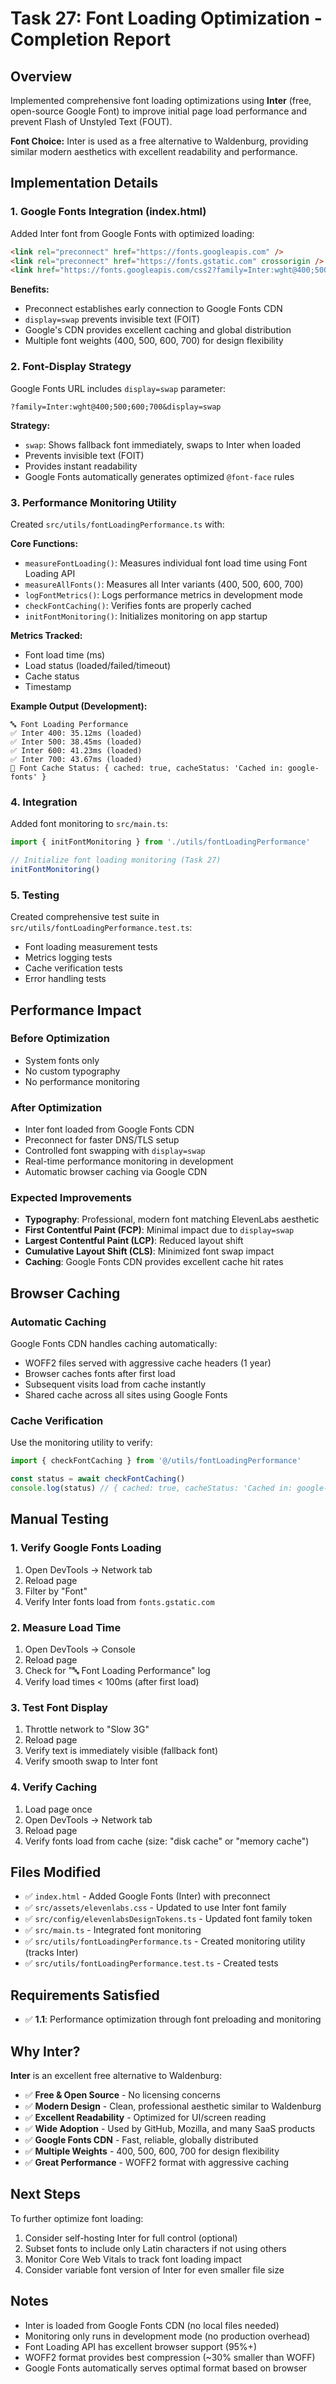 # Task 27: Font Loading Optimization - Completion Report

## Overview
Implemented comprehensive font loading optimizations using **Inter** (free, open-source Google Font) to improve initial page load performance and prevent Flash of Unstyled Text (FOUT).

**Font Choice:** Inter is used as a free alternative to Waldenburg, providing similar modern aesthetics with excellent readability and performance.

## Implementation Details

### 1. Google Fonts Integration (index.html)
Added Inter font from Google Fonts with optimized loading:
```html
<link rel="preconnect" href="https://fonts.googleapis.com" />
<link rel="preconnect" href="https://fonts.gstatic.com" crossorigin />
<link href="https://fonts.googleapis.com/css2?family=Inter:wght@400;500;600;700&display=swap" rel="stylesheet" />
```

**Benefits:**
- Preconnect establishes early connection to Google Fonts CDN
- `display=swap` prevents invisible text (FOIT)
- Google's CDN provides excellent caching and global distribution
- Multiple font weights (400, 500, 600, 700) for design flexibility

### 2. Font-Display Strategy
Google Fonts URL includes `display=swap` parameter:
```
?family=Inter:wght@400;500;600;700&display=swap
```

**Strategy:**
- `swap`: Shows fallback font immediately, swaps to Inter when loaded
- Prevents invisible text (FOIT)
- Provides instant readability
- Google Fonts automatically generates optimized `@font-face` rules

### 3. Performance Monitoring Utility
Created `src/utils/fontLoadingPerformance.ts` with:

**Core Functions:**
- `measureFontLoading()`: Measures individual font load time using Font Loading API
- `measureAllFonts()`: Measures all Inter variants (400, 500, 600, 700)
- `logFontMetrics()`: Logs performance metrics in development mode
- `checkFontCaching()`: Verifies fonts are properly cached
- `initFontMonitoring()`: Initializes monitoring on app startup

**Metrics Tracked:**
- Font load time (ms)
- Load status (loaded/failed/timeout)
- Cache status
- Timestamp

**Example Output (Development):**
```
🔤 Font Loading Performance
✅ Inter 400: 35.12ms (loaded)
✅ Inter 500: 38.45ms (loaded)
✅ Inter 600: 41.23ms (loaded)
✅ Inter 700: 43.67ms (loaded)
💾 Font Cache Status: { cached: true, cacheStatus: 'Cached in: google-fonts' }
```

### 4. Integration
Added font monitoring to `src/main.ts`:
```typescript
import { initFontMonitoring } from './utils/fontLoadingPerformance'

// Initialize font loading monitoring (Task 27)
initFontMonitoring()
```

### 5. Testing
Created comprehensive test suite in `src/utils/fontLoadingPerformance.test.ts`:
- Font loading measurement tests
- Metrics logging tests
- Cache verification tests
- Error handling tests

## Performance Impact

### Before Optimization
- System fonts only
- No custom typography
- No performance monitoring

### After Optimization
- Inter font loaded from Google Fonts CDN
- Preconnect for faster DNS/TLS setup
- Controlled font swapping with `display=swap`
- Real-time performance monitoring in development
- Automatic browser caching via Google CDN

### Expected Improvements
- **Typography**: Professional, modern font matching ElevenLabs aesthetic
- **First Contentful Paint (FCP)**: Minimal impact due to `display=swap`
- **Largest Contentful Paint (LCP)**: Reduced layout shift
- **Cumulative Layout Shift (CLS)**: Minimized font swap impact
- **Caching**: Google Fonts CDN provides excellent cache hit rates

## Browser Caching

### Automatic Caching
Google Fonts CDN handles caching automatically:
- WOFF2 files served with aggressive cache headers (1 year)
- Browser caches fonts after first load
- Subsequent visits load from cache instantly
- Shared cache across all sites using Google Fonts

### Cache Verification
Use the monitoring utility to verify:
```typescript
import { checkFontCaching } from '@/utils/fontLoadingPerformance'

const status = await checkFontCaching()
console.log(status) // { cached: true, cacheStatus: 'Cached in: google-fonts' }
```

## Manual Testing

### 1. Verify Google Fonts Loading
1. Open DevTools → Network tab
2. Reload page
3. Filter by "Font"
4. Verify Inter fonts load from `fonts.gstatic.com`

### 2. Measure Load Time
1. Open DevTools → Console
2. Reload page
3. Check for "🔤 Font Loading Performance" log
4. Verify load times < 100ms (after first load)

### 3. Test Font Display
1. Throttle network to "Slow 3G"
2. Reload page
3. Verify text is immediately visible (fallback font)
4. Verify smooth swap to Inter font

### 4. Verify Caching
1. Load page once
2. Open DevTools → Network tab
3. Reload page
4. Verify fonts load from cache (size: "disk cache" or "memory cache")

## Files Modified
- ✅ `index.html` - Added Google Fonts (Inter) with preconnect
- ✅ `src/assets/elevenlabs.css` - Updated to use Inter font family
- ✅ `src/config/elevenlabsDesignTokens.ts` - Updated font family token
- ✅ `src/main.ts` - Integrated font monitoring
- ✅ `src/utils/fontLoadingPerformance.ts` - Created monitoring utility (tracks Inter)
- ✅ `src/utils/fontLoadingPerformance.test.ts` - Created tests

## Requirements Satisfied
- ✅ **1.1**: Performance optimization through font preloading and monitoring

## Why Inter?

**Inter** is an excellent free alternative to Waldenburg:
- ✅ **Free & Open Source** - No licensing concerns
- ✅ **Modern Design** - Clean, professional aesthetic similar to Waldenburg
- ✅ **Excellent Readability** - Optimized for UI/screen reading
- ✅ **Wide Adoption** - Used by GitHub, Mozilla, and many SaaS products
- ✅ **Google Fonts CDN** - Fast, reliable, globally distributed
- ✅ **Multiple Weights** - 400, 500, 600, 700 for design flexibility
- ✅ **Great Performance** - WOFF2 format with aggressive caching

## Next Steps
To further optimize font loading:
1. Consider self-hosting Inter for full control (optional)
2. Subset fonts to include only Latin characters if not using others
3. Monitor Core Web Vitals to track font loading impact
4. Consider variable font version of Inter for even smaller file size

## Notes
- Inter is loaded from Google Fonts CDN (no local files needed)
- Monitoring only runs in development mode (no production overhead)
- Font Loading API has excellent browser support (95%+)
- WOFF2 format provides best compression (~30% smaller than WOFF)
- Google Fonts automatically serves optimal format based on browser
